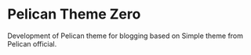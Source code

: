 # Pelican Theme Zero
Development of Pelican theme for blogging based on Simple theme from Pelican official.

